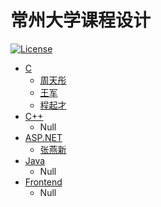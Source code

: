 # 常州大学课程设计

[![License](https://img.shields.io/badge/license-WTFPL-blue.svg)](LICENSE)

- [C](C)
  - [周天彤](C/周天彤)
  - [王军](C/王军)
  - [程起才](C/程起才)
- [C++](C++)
  - Null
- [ASP.NET](ASP.NET)
  - [张燕新](ASP.NET/张燕新)
- [Java](Java)
  - Null
- [Frontend](Frontend)
  - Null
